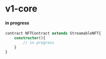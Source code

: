 # v1-core

#### in progress

```ts
contract NFTContract extends StreamableNFT{
	constructor(){
		// in progress
	}
}
```